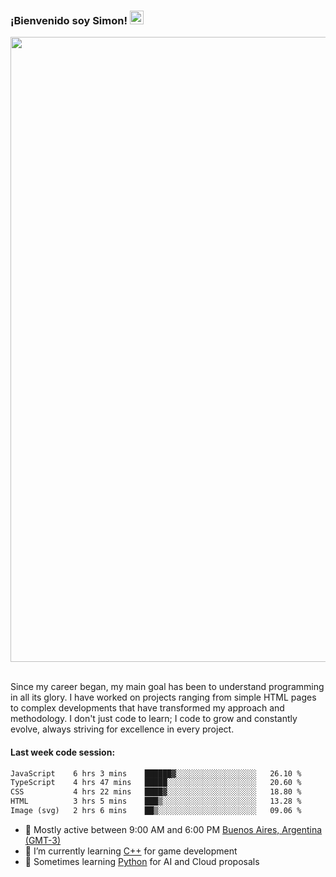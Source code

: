 <h3 align="flex-start"><b>¡Bienvenido soy Simon!&nbsp;</b><img src="https://media.giphy.com/media/hvRJCLFzcasrR4ia7z/giphy.gif" width="22"></h3>

<section>
  <img src="https://raw.githubusercontent.com/saadeghi/saadeghi/master/dino.gif" width="1000">
</section>

<br>
<p>Since my career began, my main goal has been to understand programming in all its glory. I have worked on projects ranging from simple HTML pages to complex developments that have transformed my approach and methodology. I don't just code to learn; I code to grow and constantly evolve, always striving for excellence in every project.</p>

<h4><b>Last week code session: </b></h4>

<!--START_SECTION:waka-->

```txt
JavaScript    6 hrs 3 mins    ██████▓░░░░░░░░░░░░░░░░░░   26.10 %
TypeScript    4 hrs 47 mins   █████░░░░░░░░░░░░░░░░░░░░   20.60 %
CSS           4 hrs 22 mins   ████▓░░░░░░░░░░░░░░░░░░░░   18.80 %
HTML          3 hrs 5 mins    ███▒░░░░░░░░░░░░░░░░░░░░░   13.28 %
Image (svg)   2 hrs 6 mins    ██▒░░░░░░░░░░░░░░░░░░░░░░   09.06 %
```

<!--END_SECTION:waka-->

- 🚩 Mostly active between 9:00 AM and 6:00 PM <a href=https://onlinealarmkur.com/world/es>Buenos Aires, Argentina (GMT-3)</a>
- 👴 I’m currently learning <a href=https://images3.memedroid.com/images/UPLOADED755/65f2bce6734f6.webp>C++</a> for game development
- 🐍 Sometimes learning <a href=https://qph.cf2.quoracdn.net/main-qimg-4472b6229cb75bf66ab531f3ebd4f975-lq>Python</a> for AI and Cloud proposals
